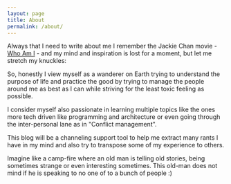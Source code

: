 ```yaml
---
layout: page
title: About
permalink: /about/
---
```


Always that I need to write about me I remember the Jackie Chan movie - [Who Am I](https://www.imdb.com/title/tt0127357/)  - and my mind and inspiration is lost for a moment, but let me stretch my knuckles:

So, honestly I view myself as a wanderer on Earth trying to understand the purpose of life and practice the good by trying to manage the people around me as best as I can while striving for the least toxic feeling as possible.

I consider myself also passionate in learning multiple topics  like the ones more tech driven like programming and architecture or even going through the inter-personal lane as in "Conflict management".

This blog will be a channeling support tool to help me extract many rants I have in my mind and also try to transpose some of my experience to others.

Imagine like a camp-fire where an old man is telling old stories, being sometimes strange or even interesting sometimes. This old-man does not mind if he is speaking to no one of to a bunch of people :)
